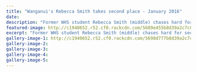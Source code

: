 ```yaml
---
title: "Wanganui's Rebecca Smith takes second place - January 2016"
date: 
description: "Former WHS student Rebecca Smith (middle) chases hard for second place in the ladies 42km marathon at the Cemetery Circuit course yesterday."
featured-image: http://c1940652.r52.cf0.rackcdn.com/5689e455b8d39a2c7c000ec5/Skating-Rebecca-Smith-came-2nd.jpg
excerpt: "Former WHS student Rebecca Smith (middle) chases hard for second place in the ladies 42km marathon at the Cemetery Circuit course yesterday."
gallery-image-1: http://c1940652.r52.cf0.rackcdn.com/5698d777b8d39a2c7c001b8f/Skaters-girls-behind-each-other.jpg
gallery-image-2: 
gallery-image-3: 
gallery-image-4: 
gallery-image-5: 
---
```

